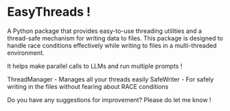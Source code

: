 # EasyThreads !

A Python package that provides easy-to-use threading utilities and a thread-safe mechanism for writing data to files. 
This package is designed to handle race conditions effectively while writing to files in a multi-threaded environment.

It helps make parallel calls to LLMs and run multiple prompts !

ThreadManager - Manages all your threads easily
SafeWriter - For safely writing in the files without fearing about RACE conditions


Do you have any suggestions for improvement?
Please do let me know !
